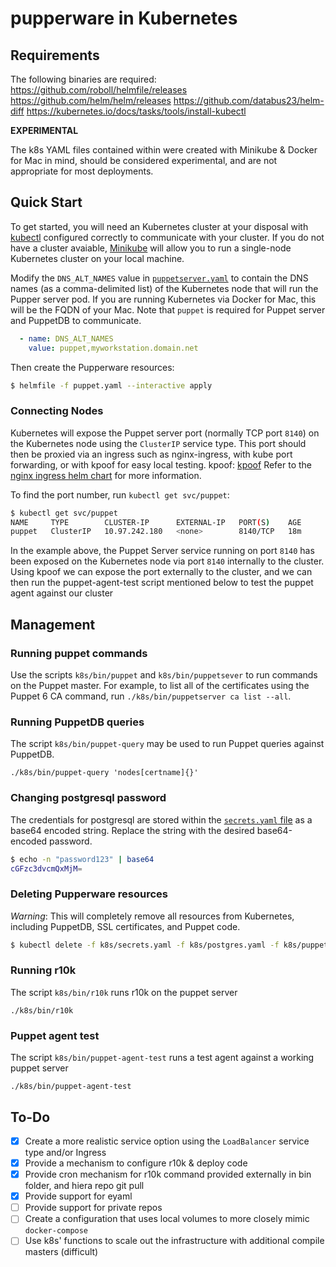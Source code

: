 # pupperware in Kubernetes

## Requirements

The following binaries are required:
https://github.com/roboll/helmfile/releases
https://github.com/helm/helm/releases
https://github.com/databus23/helm-diff
https://kubernetes.io/docs/tasks/tools/install-kubectl

**EXPERIMENTAL**

The k8s YAML files contained within were created with Minikube & Docker for Mac in mind, should be considered experimental, and are not appropriate for most deployments.

## Quick Start

To get started, you will need an Kubernetes cluster at your disposal with [kubectl](https://kubernetes.io/docs/tasks/tools/install-kubectl/) configured correctly to communicate with your cluster.
If you do not have a cluster avaiable, [Minikube](https://kubernetes.io/docs/tasks/tools/install-minikube/) will allow you to run a single-node Kubernetes cluster on your local machine.

Modify the `DNS_ALT_NAMES` value in [`puppetserver.yaml`](puppetserver.yaml) to contain the DNS names (as a comma-delimited list) of the Kubernetes node that will run the Pupper server pod. If you are
running Kubernetes via Docker for Mac, this will be the FQDN of your Mac. Note that `puppet` is required for Puppet server and PuppetDB to communicate.

```yaml
  - name: DNS_ALT_NAMES
    value: puppet,myworkstation.domain.net
```

Then create the Pupperware resources:

```bash
$ helmfile -f puppet.yaml --interactive apply
```

### Connecting Nodes

Kubernetes will expose the Puppet server port (normally TCP port `8140`) on the Kubernetes node using the `ClusterIP` service type. This port should then be proxied via an ingress such as nginx-ingress, with kube port forwarding, or with kpoof for easy local testing.
kpoof: [kpoof](https://github.com/farmotive/kpoof)
Refer to the [nginx ingress helm chart](https://github.com/helm/charts/tree/master/stable/nginx-ingress) for more information.

To find the port number, run `kubectl get svc/puppet`:

```bash
$ kubectl get svc/puppet
NAME     TYPE        CLUSTER-IP      EXTERNAL-IP   PORT(S)    AGE
puppet   ClusterIP   10.97.242.180   <none>        8140/TCP   18m
```

In the example above, the Puppet Server service running on port `8140` has been exposed on the Kubernetes node via port `8140` internally to the cluster.  Using kpoof we can expose the port externally to the cluster,
and we can then run the puppet-agent-test script mentioned below to test the puppet agent against our cluster

## Management

### Running puppet commands

Use the scripts `k8s/bin/puppet` and `k8s/bin/puppetsever` to run commands on the Puppet master. For example, to list all of the certificates using the Puppet 6 CA command,
run `./k8s/bin/puppetserver ca list --all`.

### Running PuppetDB queries

The script `k8s/bin/puppet-query` may be used to run Puppet queries against PuppetDB.

`./k8s/bin/puppet-query 'nodes[certname]{}'`

### Changing postgresql password

The credentials for postgresql are stored within the [`secrets.yaml` file](secrets.yaml) as a base64 encoded string. Replace the string with the desired base64-encoded password.

```bash
$ echo -n "password123" | base64
cGFzc3dvcmQxMjM=
```

### Deleting Pupperware resources

*Warning*: This will completely remove all resources from Kubernetes, including PuppetDB, SSL certificates, and Puppet code.

```bash
$ kubectl delete -f k8s/secrets.yaml -f k8s/postgres.yaml -f k8s/puppetserver.yaml -f k8s/puppetdb.yaml
```

### Running r10k

The script `k8s/bin/r10k` runs r10k on the puppet server

`./k8s/bin/r10k`

### Puppet agent test

The script `k8s/bin/puppet-agent-test` runs a test agent against a working puppet server

`./k8s/bin/puppet-agent-test`

## To-Do

- [X] Create a more realistic service option using the `LoadBalancer` service type and/or Ingress
- [X] Provide a mechanism to configure r10k & deploy code
- [X] Provide cron mechanism for r10k command provided externally in bin folder, and hiera repo git pull
- [X] Provide support for eyaml
- [ ] Provide support for private repos
- [ ] Create a configuration that uses local volumes to more closely mimic `docker-compose`
- [ ] Use k8s' functions to scale out the infrastructure with additional compile masters (difficult)
